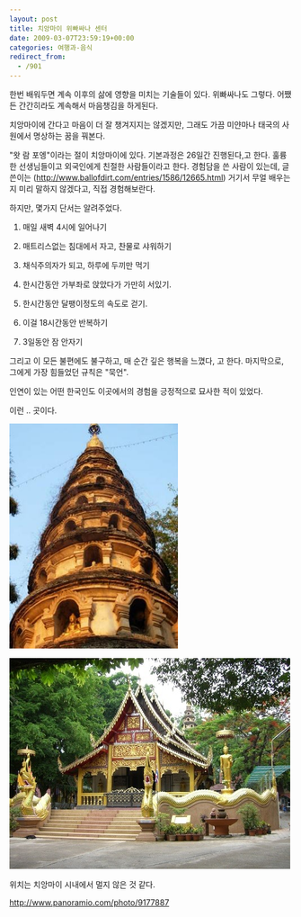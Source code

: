 ```yaml
---
layout: post
title: 치앙마이 위빠싸나 센터
date: 2009-03-07T23:59:19+00:00
categories: 여행과-음식
redirect_from:
  - /901
---
```


한번 배워두면 계속 이후의 삶에 영향을 미치는 기술들이 있다. 위빠싸나도 그렇다. 어쨌든 간간히라도 계속해서 마음챙김을 하게된다.

치앙마이에 간다고 마음이 더 잘 챙겨지지는 않겠지만, 그래도 가끔 미얀마나 태국의 사원에서 명상하는 꿈을 꿔본다.

"왓 람 포엥"이라는 절이 치앙마이에 있다. 기본과정은 26일간 진행된다,고 한다. 훌륭한 선생님들이고 외국인에게 친절한 사람들이라고 한다. 경험담을 쓴 사람이 있는데, 글쓴이는 (<a href="http://www.ballofdirt.com/entries/1586/12665.html">http://www.ballofdirt.com/entries/1586/12665.html</a>) 거기서 무얼 배우는지 미리 말하지 않겠다고, 직접 경험해보란다.

하지만, 몇가지 단서는 알려주었다.

1. 매일 새벽 4시에 일어나기

2. 매트리스없는 침대에서 자고, 찬물로 샤워하기

3. 채식주의자가 되고, 하루에 두끼만 먹기

4. 한시간동안 가부좌로 앉았다가 가만히 서있기.

4. 한시간동안 달팽이정도의 속도로 걷기.

5. 이걸 18시간동안 반복하기

6. 3일동안 잠 안자기

그리고 이 모든 불편에도 불구하고, 매 순간 깊은 행복을 느꼈다, 고 한다. 마지막으로, 그에게 가장 힘들었던 규칙은 "묵언".

인연이 있는 어떤 한국인도 이곳에서의 경험을 긍정적으로 묘사한 적이 있었다.

이런 .. 곳이다.

![ ](/assets/media/uploads_1_cfile24.uf.12164B0C49B30A13417C8F.jpg)

![ ](/assets/media/uploads_1_cfile24.uf.121CF90D49B30A1B0FB937.jpg)

위치는 치앙마이 시내에서 멀지 않은 것 같다.

<a href="http://www.panoramio.com/photo/9177887">http://www.panoramio.com/photo/9177887</a>
<div id=comments>
</div>
